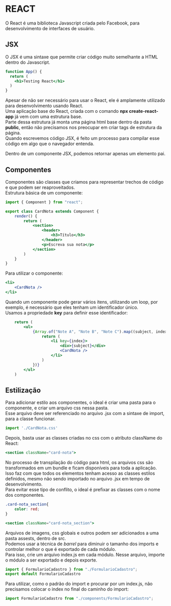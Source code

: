 # REACT

O React é uma biblioteca Javascript criada pelo Facebook, para desenvolvimento de interfaces de usuário.  

## JSX 
O JSX é uma sintaxe que permite criar código muito semelhante a HTML dentro do Javascript.  

```jsx
function App() {
  return (
    <h1>Testing React</h1>
  )
}
```

Apesar de não ser necessário para usar o React, ele é amplamente utilizado para desenvolvimento usando React.  
Uma aplicação base do React, criada com o comando **npx create-react-app** já vem com uma estrutura base.  
Parte dessa estrutura já monta uma página html base dentro da pasta **public**, então não precisamos nos preocupar em criar tags de estrutura da página.  
Quando escrevemos código JSX, é feito um processo para compilar esse código em algo que o navegador entenda.  

Dentro de um componente JSX, podemos retornar apenas um elemento pai.

## Componentes

Componentes são classes que criamos para representar trechos de código e que podem ser reaproveitados.  
Estrutura básica de um componente:  

```jsx
import { Component } from "react";

export class CardNota extends Component {
    render() {
        return (
            <section>
                <header>
                    <h3>Título</h3>
                </header>
                <p>Escreva sua nota</p>
            </section>
        )
    }
}
```

Para utilizar o componente:

```jsx
<li>
    <CardNota />
</li>
```

Quando um componente pode gerar vários itens, utilizando um loop, por exemplo, é necessário que eles tenham um identificador único.  
Usamos a propriedade **key** para definir esse identificador:

```jsx
    return (
        <ul>
            {Array.of("Note A", "Note B", "Note C").map((subject, index) => {
                return (
                    <li key={index}>
                        <div>{subject}</div>
                        <CardNota />
                    </li>
                )
            })}
        </ul>
    )
```

## Estilização

Para adicionar estilo aos componentes, o ideal é criar uma pasta para o componente, e criar um arquivo css nessa pasta.  
Esse arquivo deve ser referenciado no arquivo .jsx com a sintaxe de import, para a classe funcionar.

```jsx
import './CardNota.css'
```

Depois, basta usar as classes criadas no css com o atributo className do React:

```jsx
<section className="card-nota">
```

No processo de transpilação do código para html, os arquivos css são transformados em um bundle e ficam disponíveis para toda a aplicação.  
Isso faz com que todos os elementos tenham acesso as classes estilos definidos, mesmo não sendo importado no arquivo .jsx em tempo de desenvolvimento.  
Para evitar esse tipo de conflito, o ideal é prefixar as classes com o nome dos componentes.  

```css
.card-nota_section{
    color: red;
}
```
```jsx
<section className="card-nota_section">
```

Arquivos de imagens, css globais e outros podem ser adicionados a uma pasta assests, dentro de src.  
Podemos usar a técnica de *barrel* para diminuir o tamanho dos imports e controlar melhor o que é exportado de cada módulo.  
Para isso, crie um arquivo index.js em cada módulo. Nesse arquivo, importe o módulo a ser exportado e depois exporte.  

```javascript
import { FormularioCadastro } from "./FormularioCadastro";
export default FormularioCadastro
```

Para utilizar, como o padrão do import e procurar por um index.js, não precisamos colocar o index no final do caminho do import:  

```javascript
import FormularioCadastro from "./components/FormularioCadastro";
```


